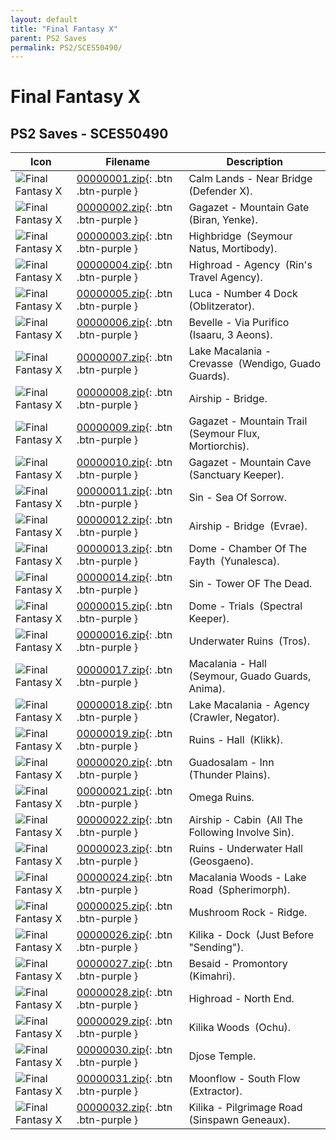 ```yaml
---
layout: default
title: "Final Fantasy X"
parent: PS2 Saves
permalink: PS2/SCES50490/
---
```

# Final Fantasy X

## PS2 Saves - SCES50490

| Icon | Filename | Description |
|------|----------|-------------|
| ![Final Fantasy X](icon0.png) | [00000001.zip](00000001.zip){: .btn .btn-purple } | Calm Lands - Near Bridge  (Defender X). |
| ![Final Fantasy X](icon0.png) | [00000002.zip](00000002.zip){: .btn .btn-purple } | Gagazet - Mountain Gate  (Biran, Yenke). |
| ![Final Fantasy X](icon0.png) | [00000003.zip](00000003.zip){: .btn .btn-purple } | Highbridge  (Seymour Natus, Mortibody). |
| ![Final Fantasy X](icon0.png) | [00000004.zip](00000004.zip){: .btn .btn-purple } | Highroad - Agency  (Rin's Travel Agency). |
| ![Final Fantasy X](icon0.png) | [00000005.zip](00000005.zip){: .btn .btn-purple } | Luca - Number 4 Dock  (Oblitzerator). |
| ![Final Fantasy X](icon0.png) | [00000006.zip](00000006.zip){: .btn .btn-purple } | Bevelle - Via Purifico  (Isaaru, 3 Aeons). |
| ![Final Fantasy X](icon0.png) | [00000007.zip](00000007.zip){: .btn .btn-purple } | Lake Macalania - Crevasse  (Wendigo, Guado Guards). |
| ![Final Fantasy X](icon0.png) | [00000008.zip](00000008.zip){: .btn .btn-purple } | Airship - Bridge. |
| ![Final Fantasy X](icon0.png) | [00000009.zip](00000009.zip){: .btn .btn-purple } | Gagazet - Mountain Trail  (Seymour Flux, Mortiorchis). |
| ![Final Fantasy X](icon0.png) | [00000010.zip](00000010.zip){: .btn .btn-purple } | Gagazet - Mountain Cave  (Sanctuary Keeper). |
| ![Final Fantasy X](icon0.png) | [00000011.zip](00000011.zip){: .btn .btn-purple } | Sin - Sea Of Sorrow. |
| ![Final Fantasy X](icon0.png) | [00000012.zip](00000012.zip){: .btn .btn-purple } | Airship - Bridge  (Evrae). |
| ![Final Fantasy X](icon0.png) | [00000013.zip](00000013.zip){: .btn .btn-purple } | Dome - Chamber Of The Fayth  (Yunalesca). |
| ![Final Fantasy X](icon0.png) | [00000014.zip](00000014.zip){: .btn .btn-purple } | Sin - Tower OF The Dead. |
| ![Final Fantasy X](icon0.png) | [00000015.zip](00000015.zip){: .btn .btn-purple } | Dome - Trials  (Spectral Keeper). |
| ![Final Fantasy X](icon0.png) | [00000016.zip](00000016.zip){: .btn .btn-purple } | Underwater Ruins  (Tros). |
| ![Final Fantasy X](icon0.png) | [00000017.zip](00000017.zip){: .btn .btn-purple } | Macalania - Hall  (Seymour, Guado Guards, Anima). |
| ![Final Fantasy X](icon0.png) | [00000018.zip](00000018.zip){: .btn .btn-purple } | Lake Macalania - Agency  (Crawler, Negator). |
| ![Final Fantasy X](icon0.png) | [00000019.zip](00000019.zip){: .btn .btn-purple } | Ruins - Hall  (Klikk). |
| ![Final Fantasy X](icon0.png) | [00000020.zip](00000020.zip){: .btn .btn-purple } | Guadosalam - Inn  (Thunder Plains). |
| ![Final Fantasy X](icon0.png) | [00000021.zip](00000021.zip){: .btn .btn-purple } | Omega Ruins. |
| ![Final Fantasy X](icon0.png) | [00000022.zip](00000022.zip){: .btn .btn-purple } | Airship - Cabin  (All The Following Involve Sin). |
| ![Final Fantasy X](icon0.png) | [00000023.zip](00000023.zip){: .btn .btn-purple } | Ruins - Underwater Hall  (Geosgaeno). |
| ![Final Fantasy X](icon0.png) | [00000024.zip](00000024.zip){: .btn .btn-purple } | Macalania Woods - Lake Road  (Spherimorph). |
| ![Final Fantasy X](icon0.png) | [00000025.zip](00000025.zip){: .btn .btn-purple } | Mushroom Rock - Ridge. |
| ![Final Fantasy X](icon0.png) | [00000026.zip](00000026.zip){: .btn .btn-purple } | Kilika - Dock  (Just Before "Sending"). |
| ![Final Fantasy X](icon0.png) | [00000027.zip](00000027.zip){: .btn .btn-purple } | Besaid - Promontory  (Kimahri). |
| ![Final Fantasy X](icon0.png) | [00000028.zip](00000028.zip){: .btn .btn-purple } | Highroad - North End. |
| ![Final Fantasy X](icon0.png) | [00000029.zip](00000029.zip){: .btn .btn-purple } | Kilika Woods  (Ochu). |
| ![Final Fantasy X](icon0.png) | [00000030.zip](00000030.zip){: .btn .btn-purple } | Djose Temple. |
| ![Final Fantasy X](icon0.png) | [00000031.zip](00000031.zip){: .btn .btn-purple } | Moonflow - South Flow  (Extractor). |
| ![Final Fantasy X](icon0.png) | [00000032.zip](00000032.zip){: .btn .btn-purple } | Kilika - Pilgrimage Road  (Sinspawn Geneaux). |
